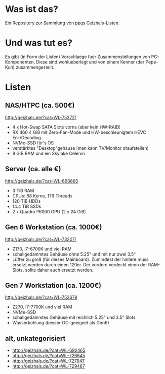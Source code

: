 # Was ist das?

Ein Repository zur Sammlung von ppqs Geizhals-Listen.

# Und was tut es?

Es gibt (in Form der Listen) Vorschlaege fuer Zusammenstellungen von
PC-Komponenten.
Diese sind wohlueberlegt und von einem Kenner (der Pepe-Kuh) zusammengestellt.

# Listen

## NAS/HTPC (ca. 500€)
  http://geizhals.de/?cat=WL-753721
  - 4 x Hot-Swap SATA Slots vorne (aber kein HW-RAID)
  - RX 460 4 GiB mit Zero-Fan-Mode und HW-beschleunigtem HEVC En-/Decoding
  - NVMe-SSD für's OS
  - verstärktes "Desktop"gehäuse (man kann TV/Monitor draufstellen)
  - 8 GiB RAM und ein Skylake Celeron

## Server (ca. alle €)
  http://geizhals.de/?cat=WL-666666
  - 3 TiB RAM
  - CPUs: 88 Kerne, 176 Threads
  - 120 TiB HDDs
  - 14.4 TiB SSDs
  - 2 x Quadro P6000 GPU (2 x 24 GiB)

## Gen 6 Workstation (ca. 1000€)
  http://geizhals.de/?cat=WL-732071
  - Z170, i7-6700K und viel RAM
  - schallgedämmtes Gehäuse ohne 5.25" und mit nur zwei 3.5"
  - Lüfter zu groß (für dieses Mainboard). Zumindest der hintere muss ersetzt werden durch einen 120er. Der vordere verdeckt einen der RAM-Slots, sollte daher auch ersetzt werden.

## Gen 7 Workstation (ca. 1200€)
  http://geizhals.de/?cat=WL-752679
  - Z270, i7-7700K und viel RAM
  - NVMe-SSD
  - schallgedämmtes Gehäuse mit reichlich 5.25" und 3.5" Slots
  - Wasserkühlung (besser OC-geeignet als Gen6)

## alt, unkategorisiert
  - http://geizhals.de/?cat=WL-692465
  - http://geizhals.de/?cat=WL-726645
  - http://geizhals.de/?cat=WL-727947
  - http://geizhals.de/?cat=WL-729467

